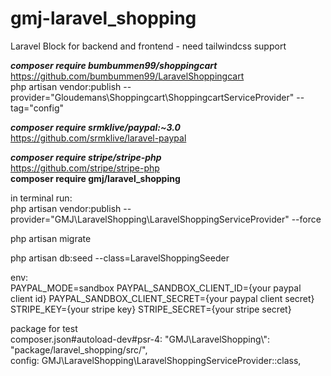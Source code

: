 # gmj-laravel_shopping

Laravel Block for backend and frontend - need tailwindcss support

**_composer require bumbummen99/shoppingcart_**<br>
https://github.com/bumbummen99/LaravelShoppingcart<br>
php artisan vendor:publish --provider="Gloudemans\Shoppingcart\ShoppingcartServiceProvider" --tag="config"<br>

**_composer require srmklive/paypal:~3.0_**<br>
https://github.com/srmklive/laravel-paypal<br>

**_composer require stripe/stripe-php_**<br>
https://github.com/stripe/stripe-php<br>
**composer require gmj/laravel_shopping**

in terminal run:<br/>
php artisan vendor:publish --provider="GMJ\LaravelShopping\LaravelShoppingServiceProvider" --force

php artisan migrate

php artisan db:seed --class=LaravelShoppingSeeder

env:<br />
PAYPAL_MODE=sandbox
PAYPAL_SANDBOX_CLIENT_ID={your paypal client id}
PAYPAL_SANDBOX_CLIENT_SECRET={your paypal client secret}
STRIPE_KEY={your stripe key}
STRIPE_SECRET={your stripe secret}

package for test<br>
composer.json#autoload-dev#psr-4: "GMJ\\LaravelShopping\\": "package/laravel_shopping/src/",<br>
config: GMJ\LaravelShopping\LaravelShoppingServiceProvider::class,
